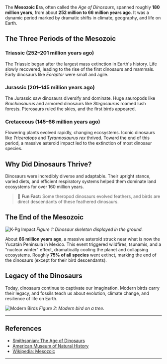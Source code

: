 The **Mesozoic Era**, often called the _Age of Dinosaurs_, spanned roughly **180 million years**, from about **252 million to 66 million years ago**. It was a dynamic period marked by dramatic shifts in climate, geography, and life on Earth.

## The Three Periods of the Mesozoic

### Triassic (252–201 million years ago)

The Triassic began after the largest mass extinction in Earth's history. Life slowly recovered, leading to the rise of the first dinosaurs and mammals. Early dinosaurs like _Eoraptor_ were small and agile.

### Jurassic (201–145 million years ago)

The Jurassic saw dinosaurs diversify and dominate. Huge sauropods like _Brachiosaurus_ and armored dinosaurs like _Stegosaurus_ roamed lush forests. Pterosaurs ruled the skies, and the first birds appeared.

### Cretaceous (145–66 million years ago)

Flowering plants evolved rapidly, changing ecosystems. Iconic dinosaurs like _Triceratops_ and _Tyrannosaurus rex_ thrived. Toward the end of this period, a massive asteroid impact led to the extinction of most dinosaur species.

## Why Did Dinosaurs Thrive?

Dinosaurs were incredibly diverse and adaptable. Their upright stance, varied diets, and efficient respiratory systems helped them dominate land ecosystems for over 160 million years.

> 🦖 **Fun Fact:** Some theropod dinosaurs evolved feathers, and birds are direct descendants of these feathered dinosaurs.

## The End of the Mesozoic

![K-Pg Impact](https://www.nhm.ac.uk/content/dam/nhm-www/discover/finding-dinosaurs/dinosaur-tail-north-africa-full-width.jpg.thumb.1160.1160.png)
_Figure 1: Dinosaur skeleton displayed in the ground._

About **66 million years ago**, a massive asteroid struck near what is now the Yucatán Peninsula in Mexico. This event triggered wildfires, tsunamis, and a "nuclear winter" effect, dramatically cooling the planet and collapsing ecosystems. Roughly **75% of all species** went extinct, marking the end of the dinosaurs (except for their bird descendants).

## Legacy of the Dinosaurs

Today, dinosaurs continue to captivate our imagination. Modern birds carry their legacy, and fossils teach us about evolution, climate change, and resilience of life on Earth.

![Modern Birds](https://scx2.b-cdn.net/gfx/news/2015/bird.jpg)
_Figure 2: Modern bird on a tree._

---

## References

- [Smithsonian: The Age of Dinosaurs](https://naturalhistory.si.edu/education/teaching-resources/paleontology/age-dinosaurs)
- [American Museum of Natural History](https://www.amnh.org/research/paleontology)
- [Wikipedia: Mesozoic](https://en.wikipedia.org/wiki/Mesozoic)

---

